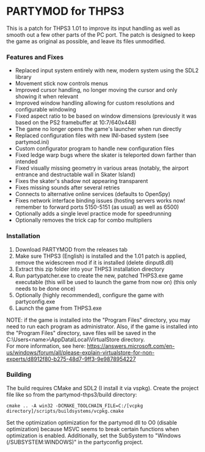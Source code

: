 # PARTYMOD for THPS3
This is a patch for THPS3 1.01 to improve its input handling as well as smooth out a few other parts of the PC port.
The patch is designed to keep the game as original as possible, and leave its files unmodified.

### Features and Fixes
* Replaced input system entirely with new, modern system using the SDL2 library
* Movement stick now controls menus
* Improved cursor handling, no longer moving the cursor and only showing it when relevant
* Improved window handling allowing for custom resolutions and configurable windowing
* Fixed aspect ratio to be based on window dimensions (previously it was based on the PS2 framebuffer at 10:7/640x448)
* The game no longer opens the game's launcher when run directly
* Replaced configuration files with new INI-based system (see partymod.ini)
* Custom configurator program to handle new configuration files
* Fixed ledge warp bugs where the skater is teleported down farther than intended
* Fixed visually missing geometry in various areas (notably, the airport entrance and destructable wall in Skater Island)
* Fixes the skater's shadow not appearing transparent
* Fixes missing sounds after several retries
* Connects to alternative online services (defaults to OpenSpy) 
* Fixes network interface binding issues (hosting servers works now!  remember to forward ports 5150-5151 (as usual) as well as 6500)
* Optionally adds a single level practice mode for speedrunning
* Optionally removes the trick cap for combo multipliers

### Installation
1. Download PARTYMOD from the releases tab
2. Make sure THPS3 (English) is installed and the 1.01 patch is applied, remove the widescreen mod if it is installed (delete dinput8.dll)
3. Extract this zip folder into your THPS3 installation directory
4. Run partypatcher.exe to create the new, patched THPS3.exe game executable (this will be used to launch the game from now on) (this only needs to be done once)
5. Optionally (highly recommended), configure the game with partyconfig.exe
6. Launch the game from THPS3.exe

NOTE: if the game is installed into the "Program Files" directory, you may need to run each program as administrator. 
Also, if the game is installed into the "Program Files" directory, save files will be saved in the C:\Users\<name>\AppData\Local\VirtualStore directory.  
For more information, see here: https://answers.microsoft.com/en-us/windows/forum/all/please-explain-virtualstore-for-non-experts/d8912f80-b275-48d7-9ff3-9e9878954227

### Building
The build requires CMake and SDL2 (I install it via vspkg).  Create the project file like so from the partymod-thps3/build directory:
```
cmake .. -A win32 -DCMAKE_TOOLCHAIN_FILE=C:/[vcpkg directory]/scripts/buildsystems/vcpkg.cmake
```

Set the optimization optimization for the partymod dll to O0 (disable optimization) because MSVC seems to break certain functions when optimization is enabled.
Additionally, set the SubSystem to "Windows (/SUBSYSTEM:WINDOWS)" in the partyconfig project.
